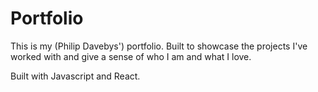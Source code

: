 # Portfolio

This is my (Philip Davebys') portfolio. Built to showcase the projects I've worked with and give a sense of who I am and what I love. 

Built with Javascript and React. 
